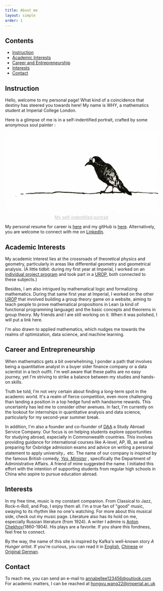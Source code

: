```yaml
---
title: About me
layout: simple
order: 1
---
```


## Contents
- [Instruction](#instruction)
- [Academic Interests](#academic-interests)
- [Career and Entrepreneurship](#career-and-entrepreneurship)
- [Interests](#interests)
- [Contact](#contact)

## Instruction

Hello, welcome to my personal page! What kind of a coincidence that destiny has steered you towards here! My name is WHY, a mathematics student at Imperial College London. 

Here is a glimpse of me is in a self-indentified portrait, crafted by some anonymous soul painter :

<div  align="center"> 
<img src="/assets/img/self_portrait.JPG?height=288&width=420&top_left_y=596&top_left_x=1357" style="zoom:75%">
</div>
<center style="font-size:14px;color:#C0C0C0;text-decoration:underline">My self-indentified portrait</center>

My personal resume for career is [here](/aboume/CV.pdf)  and my gitHub is [here](https://github.com/EinHungerkuenstler). Alternatively, you are welcome to connect with me on [Linkedln](https://www.linkedin.com/in/hongyuwang123456/).

## Academic Interests

My academic interest lies at the crossroads of theoretical physics and geometry, particularly in areas like differential geometry and geometrical analysis. (A little tidbit: during my first year at Imperial, I worked on an [individual project program](/study/Imperial_mathematics/year_1/Individual_Research_Project/Individual_Research_Project_main) and took part in a [UROP](/study/Imperial_mathematics/year_1/UROP/UROP_main), both connected to these subjects.) 

Besides, I am also intrigued by mathematical logic and formalizing mathematics. During that same first year at Imperial, I worked on the other [UROP](/study/Imperial_mathematics/year_1/UROP/UROP_main) that involved building a group theory game on a website, aiming to teach people to prove mathematical propositions in Lean (a kind of functional programming language) and the basic concepts and theorems in group theory. My friends and I are still working on it. When it was polished, I will put a link here.

I'm also drawn to applied mathematics, which nudges me towards the realms of optimization, data science, and machine learning. 

## Career and Entrepreneurship

When mathematics gets a bit overwhelming, I ponder a path that involves being a quantitative analyst in a buyer sider finance company or a data scientist in a tech outfit. I'm well aware that these paths are no easy journey, yet I'm striving to strike a balance between my studies and hands-on skills.

Truth be told, I'm not very certain about finding a long-term spot in the academic world. It's a realm of fierce competition, even more challenging than landing a position in a top hedge fund with handsome rewards. This uncertainty has led me to consider other avenues. In fact, I'm currently on the lookout for internships in quantitative analysis and data science, particularly for my second-year summer break.

In addition, I'm also a founder and co-founder of [DAA](https://mp.weixin.qq.com/s/q-YlYrhkzNo1mfha0E4QKw) a Study Abroad Service Company. Our focus is on helping students explore opportunities for studying abroad, especially in Commonwealth countries. This involves providing guidance for international courses like A-level, AP, IB, as well as preparing for Oxbridge admission exams and advice on writing a personal statement to apply university，etc. The name of our company is inspired by the famous British comedy, [*Yes, Minister*](https://en.wikipedia.org/wiki/Yes_Minister) , specifically the Department of Administrative Affairs. A friend of mine suggested the name. I initiated this effort with the intention of supporting students from regular high schools in China who aspire to pursue education abroad.

## Interests

In my free time, music is my constant companion. From Classical to Jazz, Rock-n-Roll, and Pop, I enjoy them all. I'm a true fan of "good" music, swaying to its rhythm like no one's watching. For more about this musical side, check out my music page.
Literature also has its hold on me, especially Russian literature (from 1924). A writer I admire is [Anton Chekhov](https://en.wikipedia.org/wiki/Anton_Chekhov)(1860-1904). His plays are a favorite. If you share this fondness, feel free to connect. 

By the way, the name of this site  is inspired by Kafka's well-known story *A Hunger artist*. If you're curious, you can read it in [English](/literature/stories/Franz_Kafka/A_Hunger_Artist), [Chinese](/literature/stories/Franz_Kafka/饥饿艺术家) or [Original German](/literature/stories/Franz_Kafka/Ein_Hungerkuenstler).

## Contact


To reach me, you can send an e-mail to <annabellee123456@outlook.com>
For academic matters, I can be reached at <hongyu.wang22@imperial.ac.uk>
